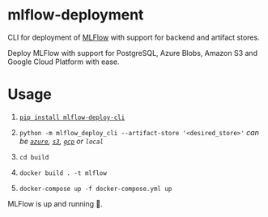 # mlflow-deployment

CLI for deployment of [MLFlow](https://mlflow.org/) with support for backend and artifact stores.

Deploy MLFlow with support for PostgreSQL, Azure Blobs, Amazon S3 and Google Cloud Platform with ease.

# Usage

1. [`pip install mlflow-deploy-cli`](https://pypi.org/project/mlflow-deploy-cli/)

2. `python -m mlflow_deploy_cli --artifact-store '<desired_store>'` _can be [`azure`](https://www.mlflow.org/docs/latest/tracking.html#azure-blob-storage), [`s3`](https://www.mlflow.org/docs/latest/tracking.html#id82), [`gcp`](https://www.mlflow.org/docs/latest/tracking.html#id84) or `local`_

3. `cd build`

4. `docker build . -t mlflow`

5. `docker-compose up -f docker-compose.yml up`

MLFlow is up and running 🚀.